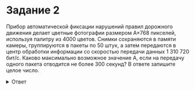 # Задание 2

Прибор автоматической фиксации нарушений правил дорожного движения делает цветные фотографии размером А×768 пикселей, используя палитру из 4000 цветов. Снимки сохраняются в памяти камеры, группируются в пакеты по 50 штук, а затем передаются в центр обработки информации со скоростью передачи данных 1 310 720 бит/с.
Каково максимально возможное значение А, если на передачу одного пакета отводится не более 300 секунд?
В ответе запишите целое число. 

<details>
<summary>Ответ</summary>
853
</details>
